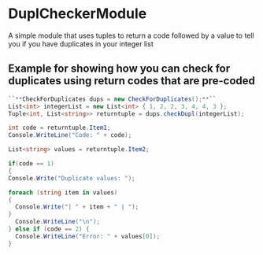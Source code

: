 # DuplCheckerModule
A simple module that uses tuples to return a code followed by a value to tell you if you have duplicates in your integer list

## Example for showing how you can check for duplicates using return codes that are pre-coded 

```cs
``**CheckForDuplicates dups = new CheckForDuplicates();**``
List<int> integerList = new List<int> { 1, 2, 2, 3, 4, 4, 3 };
Tuple<int, List<string>> returntuple = dups.checkDupl(integerList);

int code = returntuple.Item1;
Console.WriteLine("Code: " + code);

List<string> values = returntuple.Item2;

if(code == 1)
{
Console.Write("Duplicate values: ");

foreach (string item in values)
{
  Console.Write("| " + item + " | ");
}
  Console.WriteLine("\n");
} else if (code == 2) {
  Console.WriteLine("Error: " + values[0]);
}
```
